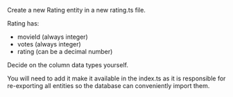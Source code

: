 Create a new Rating entity in a new rating.ts file.

Rating has:

- movieId (always integer)
- votes (always integer)
- rating (can be a decimal number)

Decide on the column data types yourself.

You will need to add it make it available in the index.ts as it is responsible for re-exporting all entities so the database can conveniently import them.
